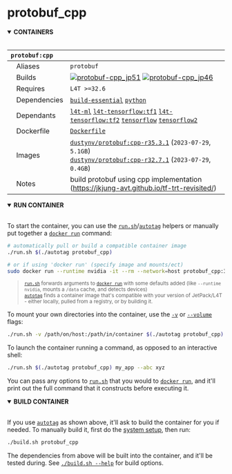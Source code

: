 # protobuf_cpp

<details open>
<summary><b>CONTAINERS</b></summary>
<br>

| **`protobuf:cpp`** | |
| :-- | :-- |
| &nbsp;&nbsp;&nbsp;Aliases | `protobuf` |
| &nbsp;&nbsp;&nbsp;Builds | [![`protobuf-cpp_jp51`](https://img.shields.io/github/actions/workflow/status/dusty-nv/jetson-containers/protobuf-cpp_jp51.yml?label=protobuf-cpp:jp51)](https://github.com/dusty-nv/jetson-containers/actions/workflows/protobuf-cpp_jp51.yml) [![`protobuf-cpp_jp46`](https://img.shields.io/github/actions/workflow/status/dusty-nv/jetson-containers/protobuf-cpp_jp46.yml?label=protobuf-cpp:jp46)](https://github.com/dusty-nv/jetson-containers/actions/workflows/protobuf-cpp_jp46.yml) |
| &nbsp;&nbsp;&nbsp;Requires | `L4T >=32.6` |
| &nbsp;&nbsp;&nbsp;Dependencies | [`build-essential`](/packages/build-essential) [`python`](/packages/python) |
| &nbsp;&nbsp;&nbsp;Dependants | [`l4t-ml`](/packages/l4t/l4t-ml) [`l4t-tensorflow:tf1`](/packages/l4t/l4t-tensorflow) [`l4t-tensorflow:tf2`](/packages/l4t/l4t-tensorflow) [`tensorflow`](/packages/tensorflow) [`tensorflow2`](/packages/tensorflow) |
| &nbsp;&nbsp;&nbsp;Dockerfile | [`Dockerfile`](Dockerfile) |
| &nbsp;&nbsp;&nbsp;Images | [`dustynv/protobuf:cpp-r35.3.1`](https://hub.docker.com/r/dustynv/protobuf/tags) (`2023-07-29`, `5.1GB`)<br>[`dustynv/protobuf:cpp-r32.7.1`](https://hub.docker.com/r/dustynv/protobuf/tags) (`2023-07-29`, `0.4GB`) |
| &nbsp;&nbsp;&nbsp;Notes | build protobuf using cpp implementation (https://jkjung-avt.github.io/tf-trt-revisited/) |

</details>

<details open>
<summary><b>RUN CONTAINER</b></summary>
<br>

To start the container, you can use the [`run.sh`](/docs/run.md)/[`autotag`](/docs/run.md#autotag) helpers or manually put together a [`docker run`](https://docs.docker.com/engine/reference/commandline/run/) command:
```bash
# automatically pull or build a compatible container image
./run.sh $(./autotag protobuf_cpp)

# or if using 'docker run' (specify image and mounts/ect)
sudo docker run --runtime nvidia -it --rm --network=host protobuf_cpp:35.2.1

```
> <sup>[`run.sh`](/docs/run.md) forwards arguments to [`docker run`](https://docs.docker.com/engine/reference/commandline/run/) with some defaults added (like `--runtime nvidia`, mounts a `/data` cache, and detects devices)</sup><br>
> <sup>[`autotag`](/docs/run.md#autotag) finds a container image that's compatible with your version of JetPack/L4T - either locally, pulled from a registry, or by building it.</sup>

To mount your own directories into the container, use the [`-v`](https://docs.docker.com/engine/reference/commandline/run/#volume) or [`--volume`](https://docs.docker.com/engine/reference/commandline/run/#volume) flags:
```bash
./run.sh -v /path/on/host:/path/in/container $(./autotag protobuf_cpp)
```
To launch the container running a command, as opposed to an interactive shell:
```bash
./run.sh $(./autotag protobuf_cpp) my_app --abc xyz
```
You can pass any options to [`run.sh`](/docs/run.md) that you would to [`docker run`](https://docs.docker.com/engine/reference/commandline/run/), and it'll print out the full command that it constructs before executing it.
</details>
<details open>
<summary><b>BUILD CONTAINER</b></summary>
<br>

If you use [`autotag`](/docs/run.md#autotag) as shown above, it'll ask to build the container for you if needed.  To manually build it, first do the [system setup](/docs/setup.md), then run:
```bash
./build.sh protobuf_cpp
```
The dependencies from above will be built into the container, and it'll be tested during.  See [`./build.sh --help`](/jetson_containers/build.py) for build options.
</details>
